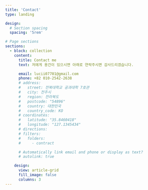 ```yaml
---
title: 'Contact'
type: landing

design:
  # Section spacing
  spacing: '5rem'

# Page sections
sections:
  - block: collection
    content:
      title: Contact me
      text: 저에게 용건이 있으시면 아래로 연락주시면 감사드리겠습니다.

      email: lucii07701@gmail.com
      phone: +82 010-2542-2638
      # address:
      #   street: 전북대학교 공과대학 7호관
      #   city: 전주시
      #   region: 전라북도
      #   postcode: "54896"
      #   country: 대한민국
      #   country_code: KO
      # coordinates:
      #   latitude: "35.8460418"
      #   longitude: "127.1345434"
      # directions:
      # filters:
      #   folders:
      #     - contract

      # Automatically link email and phone or display as text?
      # autolink: true

    design:
      view: article-grid
      fill_image: false
      columns: 3
---
```

